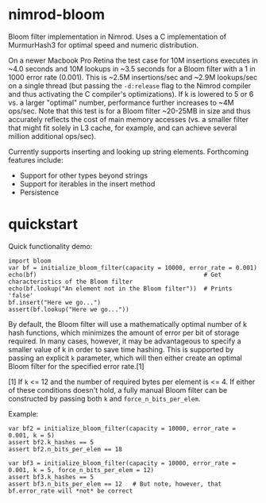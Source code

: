 nimrod-bloom
============

Bloom filter implementation in Nimrod. Uses a C implementation of MurmurHash3 for optimal speed and numeric distribution.

On a newer Macbook Pro Retina the test case for 10M insertions executes in ~4.0 seconds and 10M lookups in ~3.5 seconds for a Bloom filter with a 1 in 1000 error rate (0.001). This is ~2.5M insertions/sec and ~2.9M lookups/sec on a single thread (but passing the `-d:release` flag to the Nimrod compiler and thus activating the C compiler's optimizations). If k is lowered to 5 or 6 vs. a larger "optimal" number, performance further increases to ~4M ops/sec. Note that this test is for a Bloom filter ~20-25MB in size and thus accurately reflects the cost of main memory accesses (vs. a smaller filter that might fit solely in L3 cache, for example, and can achieve several million additional ops/sec).


Currently supports inserting and looking up string elements. Forthcoming features include:
* Support for other types beyond strings
* Support for iterables in the insert method
* Persistence


quickstart
====
Quick functionality demo:
```
import bloom
var bf = initialize_bloom_filter(capacity = 10000, error_rate = 0.001)
echo(bf)  											   # Get characteristics of the Bloom filter
echo(bf.lookup("An element not in the Bloom filter"))  # Prints 'false'
bf.insert("Here we go...")
assert(bf.lookup("Here we go..."))
```


By default, the Bloom filter will use a mathematically optimal number of k hash functions, which minimizes the amount of error per bit of storage required. In many cases, however, it may be advantageous to specify a smaller value of k in order to save time hashing. This is supported by passing an explicit `k` parameter, which will then either create an optimal Bloom filter for the specified error rate.[1]

[1] If `k` <= 12 and the number of required bytes per element is <= 4. If either of these conditions doesn't hold, a fully manual Bloom filter can be constructed by passing both `k` and `force_n_bits_per_elem`.

Example:
```
var bf2 = initialize_bloom_filter(capacity = 10000, error_rate = 0.001, k = 5)
assert bf2.k_hashes == 5
assert bf2.n_bits_per_elem == 18

var bf3 = initialize_bloom_filter(capacity = 10000, error_rate = 0.001, k = 5, force_n_bits_per_elem = 12)
assert bf3.k_hashes == 5
assert bf3.n_bits_per_elem == 12   # But note, however, that bf.error_rate will *not* be correct
```
